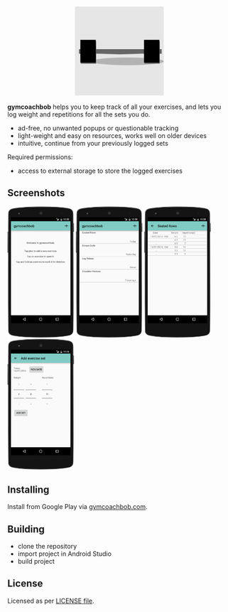 <center><img src="graphics/logo.svg" style="width: 200px;"/></center>

**gymcoachbob** helps you to keep track of all your exercises, and lets you log weight and repetitions for all the sets you do.

* ad-free, no unwanted popups or questionable tracking
* light-weight and easy on resources, works well on older devices
* intuitive, continue from your previously logged sets

Required permissions:

* access to external storage to store the logged exercises


## Screenshots

[<img src="graphics/listing/screenshot_startscreen.png" style="width: 150px;"/>](graphics/listing/screenshot_startscreen.png) [<img src="graphics/listing/screenshot_exercises.png" style="width: 150px;"/>](graphics/listing/screenshot_exercises.png) [<img src="graphics/listing/screenshot_exercise.png" style="width: 150px;"/>](graphics/listing/screenshot_exercise.png) [<img src="graphics/listing/screenshot_add_set.png" style="width: 150px;"/>](graphics/listing/screenshot_add_set.png)


## Installing

Install from Google Play via [gymcoachbob.com](http://gymcoachbob.com/).


## Building

* clone the repository
* import project in Android Studio
* build project


## License

Licensed as per [LICENSE file](LICENSE).

